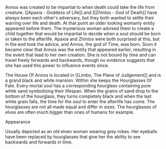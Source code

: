 Annos was created to be impartial to when death could take the life from creature. [[Apaxia - Goddess of Life]] and [[Zhintos - God of Death]] have always been each other's adversary, but they both wanted to settle their warring over life and death. At that point an older looking womanly entity appeared before them. The mysterious woman advised them to create a child together that would be impartial to decide when a soul should be born or taken to the afterlife. Apaxia and Zhintos were both surprised at this, but in the end took the advice, and Annos, the god of Time, was born. Soon it became clear that Annos was the entity that appeared earlier, resulting in the event that lead to her own creation. She is not bound by time and can travel freely forwards and backwards, though no evidence suggests that she has used this power to influence events since.

The House Of Annos is located in [[Limbo, The Plane of Judgement]] and is a grand black and white mansion. Within she keeps the Hourglasses Of Fate. Every mortal soul has a corresponding hourglass containing pure white sand symbolizing their lifespan. When the grains of sand drop to the bottom of the hourglass, they turns completely black and when the last white grain falls, the time for the soul to enter the afterlife has come. The hourglasses are not all made equal and differ in sizes. The hourglasses of elves are often much bigger than ones of humans for example.

Appearance

Usually depicted as an old elven woman wearing grey robes. Her eyeballs have been replaced by hourglasses that give her the ability to see backwards and forwards in time.
